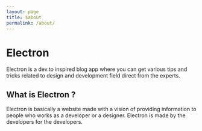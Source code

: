 ```yaml
---
layout: page
title: $about
permalink: /about/
---
```


# Electron

Electron is a dev.to inspired blog app where you can get various tips and tricks related to design and development field direct from the experts.

## What is Electron ?

Electron is basically a website made with a vision of providing information to people who works as a developer or a designer. Electron is made by the developers for the developers.
